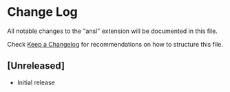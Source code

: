 # Change Log

All notable changes to the "ansl" extension will be documented in this file.

Check [Keep a Changelog](http://keepachangelog.com/) for recommendations on how to structure this file.

## [Unreleased]

- Initial release